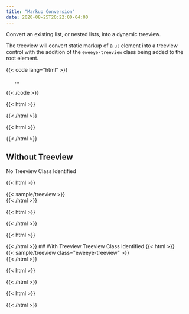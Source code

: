 ```yaml
---
title: "Markup Conversion"
date: 2020-08-25T20:22:00-04:00
---
```

Convert an existing list, or nested lists, into a dynamic treeview.
<!--more--> 
The treeview will convert static markup of a `ul` element into a treeview control with the addition of the `eweeye-treeview` class being added to the root element.

{{< code lang="html" >}}
<ul class="eweeye-treeview">
  ...
</ul>
{{< /code >}}

<!-- Samples Section -->
{{< html >}}
<div class="row">
{{< /html >}}

<!-- Without Treeview Section -->
{{< html >}}
<div class="col-xs-12 col-md-6">
{{< /html >}}

## Without Treeview
No Treeview Class Identified

{{< html >}}
<div class="card">
    <div class="card-body">
{{< sample/treeview >}}
    </div>
</div>
{{< /html >}}

{{< html >}}
</div>
{{< /html >}}

<!-- With Treeview Section -->
{{< html >}}
<div class="col-xs-12 col-md-6">
{{< /html >}}
## With Treeview
Treeview Class Identified
{{< html >}}
<div class="card">
    <div class="card-body">
{{< sample/treeview class="eweeye-treeview" >}}
    </div>
</div>
{{< /html >}}

{{< html >}}
</div>
{{< /html >}}

{{< html >}}
</div>
{{< /html >}}